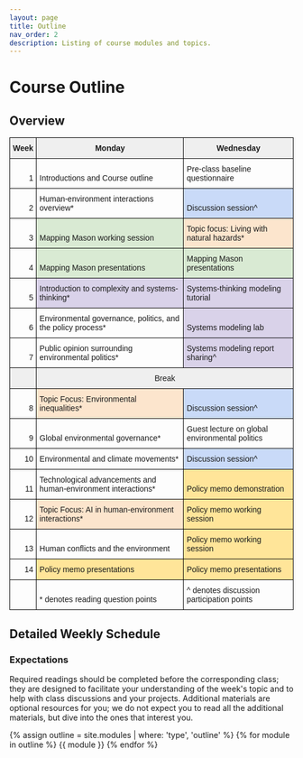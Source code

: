 ```yaml
---
layout: page
title: Outline
nav_order: 2
description: Listing of course modules and topics.
---
```


# Course Outline

## Overview
<style type="text/css">
.tg  {border-collapse:collapse;border-spacing:0;}
.tg td{border-color:black;border-style:solid;border-width:1px;font-family:Arial, sans-serif;font-size:14px;
  overflow:hidden;padding:10px 5px;word-break:normal;}
.tg th{border-color:black;border-style:solid;border-width:1px;font-family:Arial, sans-serif;font-size:14px;
  font-weight:normal;overflow:hidden;padding:10px 5px;word-break:normal;}
.tg .tg-6kay{background-color:#EFEFEF;border-color:#000000;text-align:left;vertical-align:bottom}
.tg .tg-cqco{background-color:#C9DAF8;border-color:#000000;text-align:left;vertical-align:bottom}
.tg .tg-td2u{background-color:#D9D2E9;border-color:#000000;text-align:left;vertical-align:bottom}
.tg .tg-0w0d{background-color:#D9EAD3;border-color:#000000;text-align:left;vertical-align:bottom}
.tg .tg-twqv{background-color:#EFEFEF;border-color:#000000;font-weight:bold;text-align:center;vertical-align:bottom}
.tg .tg-as6v{border-color:#000000;text-align:right;vertical-align:bottom}
.tg .tg-kvxc{border-color:#000000;text-align:left;vertical-align:bottom}
.tg .tg-fpep{background-color:#FCE5CD;border-color:#000000;text-align:left;vertical-align:bottom}
.tg .tg-c7fs{background-color:#EFEFEF;border-color:#000000;text-align:center;vertical-align:bottom}
.tg .tg-99wj{background-color:#FFE599;border-color:#000000;text-align:left;vertical-align:bottom}
</style>
<table class="tg">
<thead>
  <tr>
    <th class="tg-twqv"><span style="font-weight:bold;background-color:#EFEFEF">Week</span></th>
    <th class="tg-twqv"><span style="font-weight:bold;background-color:#EFEFEF">Monday</span></th>
    <th class="tg-twqv"><span style="font-weight:bold;background-color:#EFEFEF">Wednesday</span></th>
  </tr>
</thead>
<tbody>
  <tr>
    <td class="tg-as6v">1</td>
    <td class="tg-kvxc">Introductions and Course outline</td>
    <td class="tg-kvxc">Pre-class baseline questionnaire</td>
  </tr>
  <tr>
    <td class="tg-as6v">2</td>
    <td class="tg-kvxc">Human-environment interactions overview*</td>
    <td class="tg-cqco"><span style="background-color:#C9DAF8">Discussion session^</span></td>
  </tr>
  <tr>
    <td class="tg-as6v">3</td>
    <td class="tg-0w0d"><span style="background-color:#D9EAD3">Mapping Mason working session</span></td>
    <td class="tg-fpep"><span style="background-color:#FCE5CD">Topic focus: Living with natural hazards*</span></td>
  </tr>
  <tr>
    <td class="tg-as6v">4</td>
    <td class="tg-0w0d"><span style="background-color:#D9EAD3">Mapping Mason presentations</span></td>
    <td class="tg-0w0d"><span style="background-color:#D9EAD3">Mapping Mason presentations</span></td>
  </tr>
  <tr>
    <td class="tg-as6v">5</td>
    <td class="tg-td2u"><span style="background-color:#D9D2E9">Introduction to complexity and systems-thinking*</span></td>
    <td class="tg-td2u"><span style="background-color:#D9D2E9">Systems-thinking modeling tutorial</span></td>
  </tr>
  <tr>
    <td class="tg-as6v">6</td>
    <td class="tg-kvxc">Environmental governance, politics, and the policy process*</td>
    <td class="tg-td2u"><span style="background-color:#D9D2E9">Systems modeling lab</span></td>
  </tr>
  <tr>
    <td class="tg-as6v">7</td>
    <td class="tg-kvxc">Public opinion surrounding environmental politics*</td>
    <td class="tg-td2u"><span style="background-color:#D9D2E9">Systems modeling report sharing^</span></td>
  </tr>
  <tr>
    <td class="tg-6kay"></td>
    <td class="tg-c7fs" colspan="2"><span style="background-color:#EFEFEF">Break</span></td>
  </tr>
  <tr>
    <td class="tg-as6v">8</td>
    <td class="tg-fpep"><span style="background-color:#FCE5CD">Topic Focus: Environmental inequalities*</span></td>
    <td class="tg-cqco"><span style="background-color:#C9DAF8">Discussion session^</span></td>
  </tr>
  <tr>
    <td class="tg-as6v">9</td>
    <td class="tg-kvxc">Global environmental governance*</td>
    <td class="tg-kvxc">Guest lecture on global environmental politics</td>
  </tr>
  <tr>
    <td class="tg-as6v">10</td>
    <td class="tg-kvxc">Environmental and climate movements*</td>
    <td class="tg-cqco"><span style="background-color:#C9DAF8">Discussion session^</span></td>
  </tr>
  <tr>
    <td class="tg-as6v">11</td>
    <td class="tg-kvxc">Technological advancements and human-environment interactions*</td>
    <td class="tg-99wj"><span style="background-color:#FFE599">Policy memo demonstration</span></td>
  </tr>
  <tr>
    <td class="tg-as6v">12</td>
    <td class="tg-fpep"><span style="background-color:#FCE5CD">Topic Focus: AI in human-environment interactions*</span></td>
    <td class="tg-99wj"><span style="background-color:#FFE599">Policy memo working session</span></td>
  </tr>
  <tr>
    <td class="tg-as6v">13</td>
    <td class="tg-kvxc">Human conflicts and the environment</td>
    <td class="tg-99wj"><span style="background-color:#FFE599">Policy memo working session</span></td>
  </tr>
  <tr>
    <td class="tg-as6v">14</td>
    <td class="tg-99wj"><span style="background-color:#FFE599">Policy memo presentations</span></td>
    <td class="tg-99wj"><span style="background-color:#FFE599">Policy memo presentations</span></td>
  </tr>
  <tr>
    <td class="tg-kvxc"></td>
    <td class="tg-kvxc">* denotes reading question points</td>
    <td class="tg-kvxc">^ denotes discussion participation points</td>
  </tr>
</tbody>
</table>

## Detailed Weekly Schedule

### Expectations
Required readings should be completed before the corresponding class; they are designed to facilitate your understanding of the week's topic and to help with class discussions and your projects. Additional materials are optional resources for you; we do not expect you to read all the additional materials, but dive into the ones that interest you.

{% assign outline = site.modules | where: 'type', 'outline' %}
{% for module in outline %}
{{ module }}
{% endfor %}
